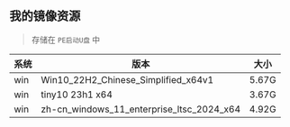 ## 我的镜像资源

> 存储在 `PE启动U盘` 中

|系统|版本|大小|
|---|---|---|
|win|Win10_22H2_Chinese_Simplified_x64v1|5.67G|
|win|tiny10 23h1 x64|3.67G|
|win|zh-cn_windows_11_enterprise_ltsc_2024_x64|4.92G|
